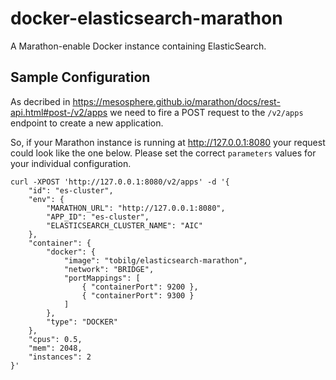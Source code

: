 # docker-elasticsearch-marathon

A Marathon-enable Docker instance containing ElasticSearch.

## Sample Configuration

As decribed in https://mesosphere.github.io/marathon/docs/rest-api.html#post-/v2/apps we need to fire a POST request to the `/v2/apps` endpoint to create a new application.

So, if your Marathon instance is running at http://127.0.0.1:8080 your request could look like the one below. Please set the correct `parameters` values for your individual configuration.

```
curl -XPOST 'http://127.0.0.1:8080/v2/apps' -d '{
    "id": "es-cluster",
	"env": {
		"MARATHON_URL": "http://127.0.0.1:8080",
		"APP_ID": "es-cluster",
		"ELASTICSEARCH_CLUSTER_NAME": "AIC"
	},
    "container": {
        "docker": {
            "image": "tobilg/elasticsearch-marathon",
            "network": "BRIDGE",
            "portMappings": [
                { "containerPort": 9200 },
                { "containerPort": 9300 }
            ]
        },
        "type": "DOCKER"
    },
    "cpus": 0.5,
    "mem": 2048,
    "instances": 2
}'
```
